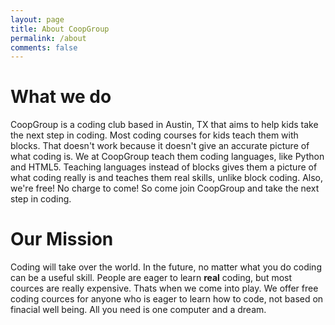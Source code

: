 ```yaml
---
layout: page
title: About CoopGroup
permalink: /about
comments: false
---
```


# What we do
CoopGroup is a coding club based in Austin, TX that aims to help kids take the next step in coding. Most coding courses for kids teach them with blocks. That doesn't work because it doesn't give an accurate picture of what coding is. We at CoopGroup teach them coding languages, like Python and HTML5. Teaching languages instead of blocks gives them a picture of what coding really is and teaches them real skills, unlike block coding. Also, we're free! No charge to come! So come join CoopGroup and take the next step in coding.

# Our Mission 
Coding will take over the world. In the future, no matter what you do coding can be a useful skill. People are eager to learn **real** coding, but most cources are really expensive. Thats when we come into play. We offer free coding cources for anyone who is eager to learn how to code, not based on finacial well being.  All you need is one computer and a dream.
